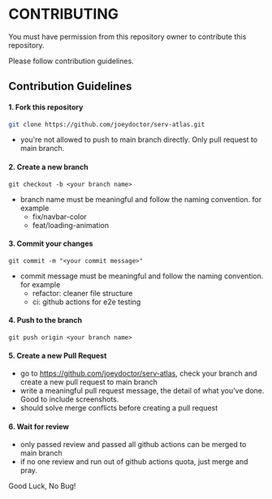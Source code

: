 # CONTRIBUTING
You must have permission from this repository owner to contribute this repository.

Please follow contribution guidelines.

## Contribution Guidelines
#### 1. Fork this repository
```bash
git clone https://github.com/joeydoctor/serv-atlas.git
```
- you're not allowed to push to main branch directly. Only pull request to main branch.

#### 2. Create a new branch
```
git checkout -b <your branch name>
```
- branch name must be meaningful and follow the naming convention. for example
  - fix/navbar-color
  - feat/loading-animation

#### 3. Commit your changes
```
git commit -m "<your commit message>"
```
- commit message must be meaningful and follow the naming convention. for example
  - refactor: cleaner file structure
  - ci: github actions for e2e testing
#### 4. Push to the branch
```
git push origin <your branch name>
```
#### 5. Create a new Pull Request
- go to https://github.com/joeydoctor/serv-atlas, check your branch and create a new pull request to main branch
- write a meaningful pull request message, the detail of what you've done. Good to include screenshots.
- should solve merge conflicts before creating a pull request
#### 6. Wait for review
- only passed review and passed all github actions can be merged to main branch
- if no one review and run out of github actions quota, just merge and pray.

Good Luck, No Bug!
